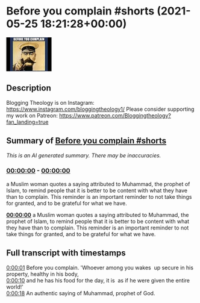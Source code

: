 # Before you complain #shorts (2021-05-25 18:21:28+00:00)

![alt Before you complain #shorts](lxHp0hWjR0g.jpg "Before you complain #shorts")

## Description

Blogging Theology is on Instagram: https://www.instagram.com/bloggingtheology1/
Please consider supporting my work on Patreon: https://www.patreon.com/Bloggingtheology?fan_landing=true

## Summary of [Before you complain #shorts](https://www.youtube.com/watch?v=lxHp0hWjR0g)


*This is an AI generated summary. There may be inaccuracies. [](/)*

### [00:00:00](https://www.youtube.com/watch?v=lxHp0hWjR0g&t=0) - [00:00:00](https://www.youtube.com/watch?v=lxHp0hWjR0g&t=0)

a Muslim woman quotes a saying attributed to Muhammad, the prophet of Islam, to remind people that it is better to be content with what they have than to complain. This reminder is an important reminder to not take things for granted, and to be grateful for what we have.

**[00:00:00](https://www.youtube.com/watch?v=lxHp0hWjR0g&t=0)** a Muslim woman quotes a saying attributed to Muhammad, the prophet of Islam, to remind people that it is better to be content with what they have than to complain. This reminder is an important reminder to not take things for granted, and to be grateful for what we have.

## Full transcript with timestamps

[0:00:01](https://youtu.be/lxHp0hWjR0g?t=1) Before you complain. 'Whoever among you wakes 
up secure in his property, healthy in his body,    
[0:00:10](https://youtu.be/lxHp0hWjR0g?t=10) and he has his food for the day, it is 
as if he were given the entire world!'    
[0:00:18](https://youtu.be/lxHp0hWjR0g?t=18) An authentic saying of Muhammad, prophet of God.  

